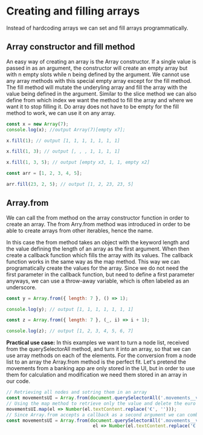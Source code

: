 # Creating and filling arrays

Instead of hardcoding arrays we can set and fill arrays programmatically.

## Array constructor and fill method

An easy way of creating an array is the Array constructor. If a single value is passed in as an argument, the constructor will create an empty array but with n empty slots while n being defined by the argument.
We cannot use any array methods with this special empty array except for the fill method. The fill method will mutate the underyling array and fill the array with the value being defined in the argument.
Similar to the slice method we can also define from which index we want the method to fill the array and where we want it to stop filling it.
Do array does not have to be empty for the fill method to work, we can use it on any array.

```js
const x = new Array(7);
console.log(x); //output Array(7)[empty x7];

x.fill(1); // output [1, 1, 1, 1, 1, 1, 1]

x.fill(1, 3); // output [, , , 1, 1, 1, 1]

x.fill(1, 3, 5); // output [empty x3, 1, 1, empty x2]

const arr = [1, 2, 3, 4, 5];

arr.fill(23, 2, 5); // output [1, 2, 23, 23, 5]
```

## Array.from

We can call the from method on the array constructor function in order to create an array. The from Arry.from method was introduced in order to be able to create arrays from other iterables, hence the name.

In this case the from method takes an object with the keyword length and the value defining the length of an array as the first argument. When then create a callback function which fills the array with its values. The callback function works in the same way as the map method. This way we can programatically create the values for the array. Since we do not need the first parameter in the callback function, but need to define a first parameter anyways, we can use a throw-away variable, which is often labeled as an underscore.

```js
const y = Array.from({ length: 7 }, () => 1);

console.log(y); // output [1, 1, 1, 1, 1, 1, 1]

const z = Array.from({ length: 7 }, (_, i) => i + 1);

console.log(z); // output [1, 2, 3, 4, 5, 6, 7]
```

**Practical use case:**
In this examples we want to turn a node list, received from the querySelectorAll method, and turn it into an array, so that we can use array methods on each of the elements. For the conversion from a node list to an array the Array.from method is the perfect fit.
Let's pretend the movements from a banking app are only stored in the UI, but in order to use them for calculation and modification we need them stored in an array in our code.

```js
// Retrieving all nodes and sotring them in an array
const movementsUI = Array.from(document.querySelectorAll('.movements__value'));
// Using the map method to retrieve only the value and delete the euro sign
movementsUI.map(el => Number(el.textContent.replace('€', '')));
// Since Array.from accepts a callback as a second argument we can combine the two steps above
const movementsUI = Array.from(document.querySelectorAll('.movements__value'),
                                el => Number(el.textContent.replace('€', ''));
```
